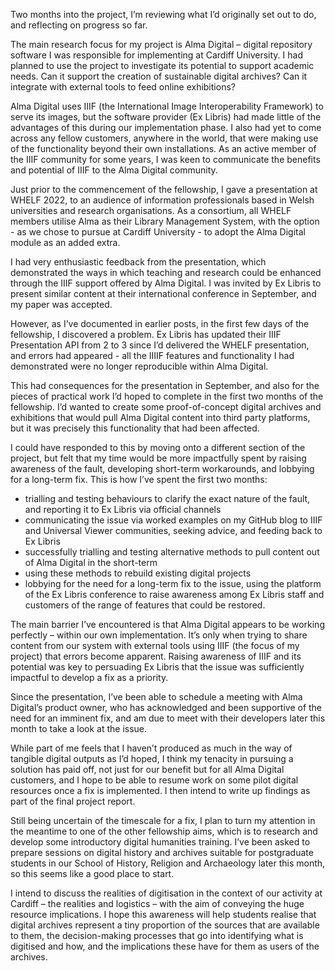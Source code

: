Two months into the project, I’m reviewing what I’d originally set out to do, and reflecting on progress so far. 

The main research focus for my project is Alma Digital – digital repository software I was responsible for implementing at Cardiff University. I had planned to use the project to investigate its potential to support academic needs. Can it support the creation of sustainable digital archives? Can it integrate with external tools to feed online exhibitions? 

Alma Digital uses IIIF (the International Image Interoperability Framework) to serve its images, but the software provider (Ex Libris) had made little of the advantages of this during our implementation phase. I also had yet to come across any fellow customers, anywhere in the world, that were making use of the functionality beyond their own installations. As an active member of the IIIF community for some years, I was keen to communicate the benefits and potential of IIIF to the Alma Digital community. 

Just prior to the commencement of the fellowship, I gave a presentation at WHELF 2022, to an audience of information professionals based in Welsh universities and research organisations. As a consortium, all WHELF members utilise Alma as their Library Management System, with the option - as we chose to pursue at Cardiff University - to adopt the Alma Digital module as an added extra.

I had very enthusiastic feedback from the presentation, which demonstrated the ways in which teaching and research could be enhanced through the IIIF support offered by Alma Digital. I was invited by Ex Libris to present similar content at their international conference in September, and my paper was accepted.

However, as I’ve documented in earlier posts, in the first few days of the fellowship, I discovered a problem. Ex Libris has updated their IIIF Presentation API from 2 to 3 since I’d delivered the WHELF presentation, and errors had appeared - all the IIIIF features and functionality I had demonstrated were no longer reproducible within Alma Digital. 

This had consequences for the presentation in September, and also for the pieces of practical work I’d hoped to complete in the first two months of the fellowship. I’d wanted to create some proof-of-concept digital archives and exhibitions that would pull Alma Digital content into third party platforms, but it was precisely this functionality that had been affected.

I could have responded to this by moving onto a different section of the project, but felt that my time would be more impactfully spent by raising awareness of the fault, developing short-term workarounds, and lobbying for a long-term fix. This is how I’ve spent the first two months:

-	trialling and testing behaviours to clarify the exact nature of the fault, and reporting it to Ex Libris via official channels
-	communicating the issue via worked examples on my GitHub blog to IIIF and Universal Viewer communities, seeking advice, and feeding back to Ex Libris
-	successfully trialling and testing alternative methods to pull content out of Alma Digital in the short-term
-	using these methods to rebuild existing digital projects
-	lobbying for the need for a long-term fix to the issue, using the platform of the Ex Libris conference to raise awareness among Ex Libris staff and customers of the range of features that could be restored.

The main barrier I’ve encountered is that Alma Digital appears to be working perfectly – within our own implementation. It’s only when trying to share content from our system with external tools using IIIF (the focus of my project) that errors become apparent. Raising awareness of IIIF and its potential was key to persuading Ex Libris that the issue was sufficiently impactful to develop a fix as a priority.

Since the presentation, I’ve been able to schedule a meeting with Alma Digital’s product owner, who has acknowledged and been supportive of the need for an imminent fix, and am due to meet with their developers later this month to take a look at the issue.

While part of me feels that I haven’t produced as much in the way of tangible digital outputs as I’d hoped, I think my tenacity in pursuing a solution has paid off, not just for our benefit but for all Alma Digital customers, and I hope to be able to resume work on some pilot digital resources once a fix is implemented. I then intend to write up findings as part of the final project report.

Still being uncertain of the timescale for a fix, I plan to turn my attention in the meantime to one of the other fellowship aims, which is to research and develop some introductory digital humanities training. I’ve been asked to prepare sessions on digital history and archives suitable for postgraduate students in our School of History, Religion and Archaeology later this month, so this seems like a good place to start.

I intend to discuss the realities of digitisation in the context of our activity at Cardiff – the realities and logistics – with the aim of conveying the huge resource implications. I hope this awareness will help students realise that digital archives represent a tiny proportion of the sources that are available to them, the decision-making processes that go into identifying what is digitised and how, and the implications these have for them as users of the archives. 
